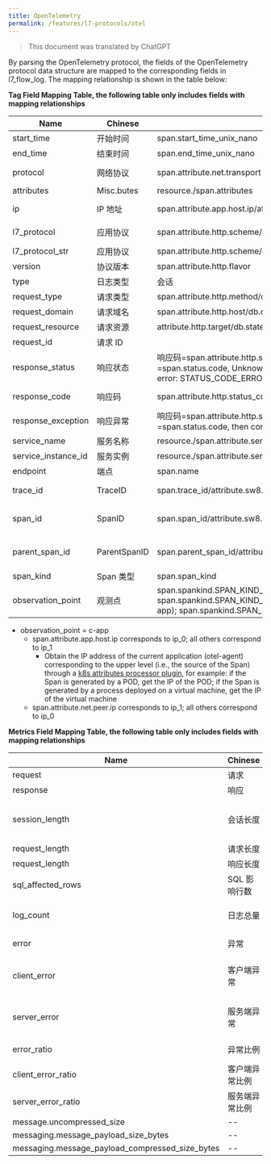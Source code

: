 ```yaml
---
title: OpenTelemetry
permalink: /features/l7-protocols/otel
---
```


> This document was translated by ChatGPT

By parsing the OpenTelemetry protocol, the fields of the OpenTelemetry protocol data structure are mapped to the corresponding fields in l7_flow_log. The mapping relationship is shown in the table below:

**Tag Field Mapping Table, the following table only includes fields with mapping relationships**

| Name                | Chinese      | OpenTelemetry Data Structure                                                                                                                                                                                                            | Description                                                        |
| ------------------- | ------------ | --------------------------------------------------------------------------------------------------------------------------------------------------------------------------------------------------------------------------------------- | ------------------------------------------------------------------ |
| start_time          | 开始时间     | span.start_time_unix_nano                                                                                                                                                                                                               | --                                                                 |
| end_time            | 结束时间     | span.end_time_unix_nano                                                                                                                                                                                                                 | --                                                                 |
| protocol            | 网络协议     | span.attribute.net.transport                                                                                                                                                                                                            | Mapped to the corresponding enum value                             |
| attributes          | Misc.butes   | resource./span.attributes                                                                                                                                                                                                               | --                                                                 |
| ip                  | IP 地址      | span.attribute.app.host.ip/attribute.net.peer.ip                                                                                                                                                                                        | See detailed explanation in the following paragraphs               |
| l7_protocol         | 应用协议     | span.attribute.http.scheme/db.system/rpc.system/messaging.system/messaging.protocol                                                                                                                                                     | Mapped to the corresponding enum value                             |
| l7_protocol_str     | 应用协议     | span.attribute.http.scheme/db.system/rpc.system/messaging.system/messaging.protocol                                                                                                                                                     | --                                                                 |
| version             | 协议版本     | span.attribute.http.flavor                                                                                                                                                                                                              | --                                                                 |
| type                | 日志类型     | 会话                                                                                                                                                                                                                                    | --                                                                 |
| request_type        | 请求类型     | span.attribute.http.method/db.operation/rpc.method                                                                                                                                                                                      | --                                                                 |
| request_domain      | 请求域名     | span.attribute.http.host/db.connection_string                                                                                                                                                                                           | --                                                                 |
| request_resource    | 请求资源     | attribute.http.target/db.statement/messaging.url/rpc.service                                                                                                                                                                            | --                                                                 |
| request_id          | 请求 ID      |                                                                                                                                                                                                                                         | --                                                                 |
| response_status     | 响应状态     | 响应码=span.attribute.http.status_code Refer to HTTP protocol definition; 响应码=span.status.code, Unknown: STATUS_CODE_UNSET; Normal: STATUS_CODE_OK; Server error: STATUS_CODE_ERROR                                                  | --                                                                 |
| response_code       | 响应码       | span.attribute.http.status_code/span.status.code                                                                                                                                                                                        | Prefer using span.attribute.http.status_code                       |
| response_exception  | 响应异常     | 响应码=span.attribute.http.status_code Refer to HTTP protocol definition; 响应码=span.status.code, then corresponds to `span.status.message`                                                                                            | --                                                                 |
| service_name        | 服务名称     | resource./span.attribute.service.name                                                                                                                                                                                                   | --                                                                 |
| service_instance_id | 服务实例     | resource./span.attribute.service.instance.id                                                                                                                                                                                            | --                                                                 |
| endpoint            | 端点         | span.name                                                                                                                                                                                                                               | --                                                                 |
| trace_id            | TraceID      | span.trace_id/attribute.sw8.trace_id                                                                                                                                                                                                    | Prefer using attribute.sw8.trace_id                                |
| span_id             | SpanID       | span.span_id/attribute.sw8.segment_id-attribute.sw8.span_id                                                                                                                                                                             | Prefer using attribute.sw8.segment_id-attribute.sw8.span_id        |
| parent_span_id      | ParentSpanID | span.parent_span_id/attribute.sw8.segment_id-attribute.sw8.parent_span_id                                                                                                                                                               | Prefer using attribute.sw8.segment_id-attribute.sw8.parent_span_id |
| span_kind           | Span 类型    | span.span_kind                                                                                                                                                                                                                          | --                                                                 |
| observation_point   | 观测点       | span.spankind.SPAN_KIND_CLIENT/SPAN_KIND_PRODUCER: Client application (c-app); span.spankind.SPAN_KIND_SERVER/SPAN_KIND_CONSUMER: Server application (s-app); span.spankind.SPAN_KIND_UNSPECIFIED/SPAN_KIND_INTERNAL: Application (app) | --                                                                 |

- observation_point = c-app
  - span.attribute.app.host.ip corresponds to ip_0; all others correspond to ip_1
    - Obtain the IP address of the current application (otel-agent) corresponding to the upper level (i.e., the source of the Span) through a [k8s attributes processor plugin](https://pkg.go.dev/github.com/open-telemetry/opentelemetry-collector-contrib/processor/k8sattributesprocessor#section-readme), for example: if the Span is generated by a POD, get the IP of the POD; if the Span is generated by a process deployed on a virtual machine, get the IP of the virtual machine
  - span.attribute.net.peer.ip corresponds to ip_1; all others correspond to ip_0

**Metrics Field Mapping Table, the following table only includes fields with mapping relationships**

| Name                                            | Chinese        | OpenTelemetry Data Structure                                   | Description                                               |
| ----------------------------------------------- | -------------- | -------------------------------------------------------------- | --------------------------------------------------------- |
| request                                         | 请求           | Number of Spans                                                | --                                                        |
| response                                        | 响应           | Number of Spans                                                | --                                                        |
| session_length                                  | 会话长度       |                                                                | Request length + Response length                          |
| request_length                                  | 请求长度       | span.attribute.http.request_content_length                     | --                                                        |
| request_length                                  | 响应长度       | span.attribute.http.response_content_length                    | --                                                        |
| sql_affected_rows                               | SQL 影响行数   | span.attribute.db.cassandra.page_size                          | --                                                        |
| log_count                                       | 日志总量       | Number of Spans                                                | Number of Request Log lines                               |
| error                                           | 异常           | --                                                             | Client error + Server error                               |
| client_error                                    | 客户端异常     | span.attribute.http.status_code/span.status.code               | Refer to the description of the Tag field `response_code` |
| server_error                                    | 服务端异常     | span.attribute.http.status_code/span.status.code               | Refer to the description of the Tag field `response_code` |
| error_ratio                                     | 异常比例       | --                                                             | Error / Response                                          |
| client_error_ratio                              | 客户端异常比例 | --                                                             | Client error / Response                                   |
| server_error_ratio                              | 服务端异常比例 | --                                                             | Server error / Response                                   |
| message.uncompressed_size                       | --             | span.attribute.message.uncompressed_size                       | --                                                        |
| messaging.message_payload_size_bytes            | --             | span.attribute.messaging.message_payload_size_bytes            | --                                                        |
| messaging.message_payload_compressed_size_bytes | --             | span.attribute.messaging.message_payload_compressed_size_bytes | --                                                        |
